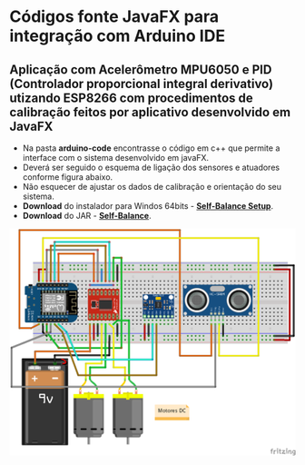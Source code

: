 
# Códigos fonte JavaFX para integração com  Arduino IDE

Aplicação com Acelerômetro MPU6050 e PID (Controlador proporcional integral derivativo) utizando ESP8266 com procedimentos de calibração feitos por aplicativo desenvolvido em JavaFX
------

* Na pasta **arduino-code** encontrasse o código em c++ que permite a interface com o sistema desenvolvido em javaFX.
* Deverá ser seguido o esquema de ligação dos sensores e atuadores conforme figura abaixo.
* Não esquecer de ajustar os dados de calibração e orientação do seu sistema.
* **Download** do instalador para Windos 64bits - [**Self-Balance Setup**](http://deinfo.uepg.br/~ari/aulas/robotica/setup-SelfBalance.exe "Instalação do sisterma de acompanhamento de calibração do Robô de Autoequilibrio na plataforma win-64").
* **Download** do JAR - [**Self-Balance**](http://deinfo.uepg.br/~ari/aulas/robotica/Self-Balance-1.0-SNAPSHOT-jar-with-dependencies.jar "Instalação do sisterma de acompanhamento de calibração do Robô de Autoequilibrio multi plataforma").


<p align="center">
  <img src="../../Imagens/D1-mini_Self-Balance_bb.png" width="640">
</p>
